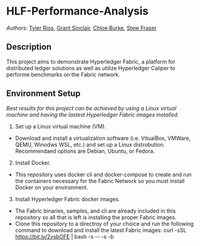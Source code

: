 # HLF-Performance-Analysis

_Authors_: [Tyler Rios](https://github.com/rios240), [Grant Sinclair](https://github.com/Grant-Sinclair), [Chloe Burke](https://github.com/cburke10), [Stew Fraser](https://github.com/i0a0i)

## Description
This project aims to demonstrate Hyperledger Fabric, a platform for distributed ledger solutions as well as utilize Hyperledger Caliper to performe benchmarks on the Fabric network.

## Environment Setup

_Best results for this project can be achieved by using a Linux virtual machine and having the lastest Hyperledger Fabric images installed._

1. Set up a Linux virtual machine (VM).
  - Download and install a virtualization software (i.e. VitualBox, VMWare, QEMU, Winodws WSL, etc.) and set up a Linux distrobution. Recommendaed options are Debian,      Ubuntu, or Fedora.
2. Install Docker.
  - This repository uses docker cli and docker-compose to create and run the containers necessary for the Fabric Network so you must install Docker on your environment.
3. Install Hyperledger Fabric docker images.
  - The Fabric binaries, samples, and cli are already included in this repository so all that is left is installing the proper Fabric images.
  - Clone this repository to a directroy of your choice and run the following command to download and install the latest Fabric images: 
   curl -sSL https://bit.ly/2ysbOFE | bash -s -- -s -b
   
